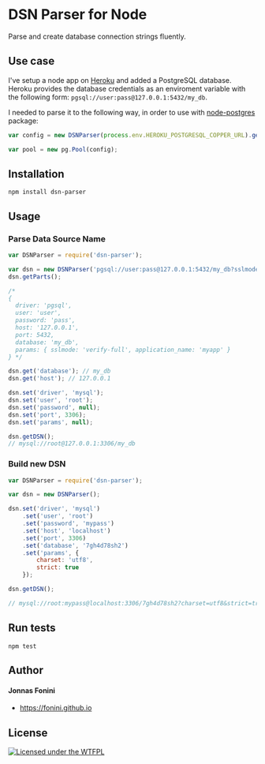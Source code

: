 DSN Parser for Node
===================

Parse and create database connection strings fluently.

## Use case

I've setup a node app on [Heroku](https://www.heroku.com) and added a PostgreSQL database. Heroku provides the database credentials
as an enviroment variable with the following form: `pgsql://user:pass@127.0.0.1:5432/my_db`. 

I needed to parse it to the following way, in order to use with [node-postgres](https://github.com/brianc/node-postgres) package:

````js
var config = new DSNParser(process.env.HEROKU_POSTGRESQL_COPPER_URL).getParts();

var pool = new pg.Pool(config);
````

## Installation

`npm install dsn-parser`

## Usage

### Parse Data Source Name

````js
var DSNParser = require('dsn-parser');

var dsn = new DSNParser('pgsql://user:pass@127.0.0.1:5432/my_db?sslmode=verify-full&application_name=myapp');
dsn.getParts();

/*
{ 
  driver: 'pgsql',
  user: 'user',
  password: 'pass',
  host: '127.0.0.1',
  port: 5432,
  database: 'my_db',
  params: { sslmode: 'verify-full', application_name: 'myapp' } 
} */

dsn.get('database'); // my_db
dsn.get('host'); // 127.0.0.1

dsn.set('driver', 'mysql');
dsn.set('user', 'root');
dsn.set('password', null);
dsn.set('port', 3306);
dsn.set('params', null);

dsn.getDSN();
// mysql://root@127.0.0.1:3306/my_db

````

### Build new DSN

````js
var DSNParser = require('dsn-parser');

var dsn = new DSNParser();

dsn.set('driver', 'mysql')
	.set('user', 'root')
	.set('password', 'mypass')
	.set('host', 'localhost')
	.set('port', 3306)
	.set('database', '7gh4d78sh2')
	.set('params', {
		charset: 'utf8',
		strict: true
	});

dsn.getDSN();

// mysql://root:mypass@localhost:3306/7gh4d78sh2?charset=utf8&strict=true
````

## Run tests

`npm test`

## Author

#### Jonnas Fonini

- https://fonini.github.io

## License
[![Licensed under the WTFPL](http://www.wtfpl.net/wp-content/uploads/2012/12/wtfpl-badge-2.png "Licensed under the WTFPL")](http://www.wtfpl.net)